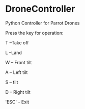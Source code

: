 # DroneController
Python Controller for Parrot Drones

Press the key for operation:

T –Take off

L –Land

W – Front tilt

A – Left tilt

S –  tilt

D – Right tilt

'ESC' - Exit
